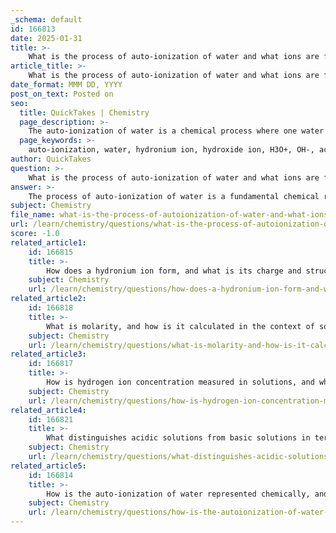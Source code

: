 ```yaml
---
_schema: default
id: 166813
date: 2025-01-31
title: >-
    What is the process of auto-ionization of water and what ions are formed as a result?
article_title: >-
    What is the process of auto-ionization of water and what ions are formed as a result?
date_format: MMM DD, YYYY
post_on_text: Posted on
seo:
  title: QuickTakes | Chemistry
  page_description: >-
    The auto-ionization of water is a chemical process where one water molecule donates a hydrogen ion to another, resulting in the formation of hydronium and hydroxide ions, essential for understanding acidity and basicity in solutions.
  page_keywords: >-
    auto-ionization, water, hydronium ion, hydroxide ion, H3O+, OH-, acid-base chemistry, chemical reaction, pH, neutral solution
author: QuickTakes
question: >-
    What is the process of auto-ionization of water and what ions are formed as a result?
answer: >-
    The process of auto-ionization of water is a fundamental chemical reaction that occurs when two water molecules interact. In this process, one water molecule donates a hydrogen ion (H⁺) to another water molecule. This results in the formation of two distinct ions: the hydronium ion (H₃O⁺) and the hydroxide ion (OH⁻). The reaction can be represented by the following equation:\n\n$$\n2 \text{H}_2\text{O} \rightleftharpoons \text{H}_3\text{O}^+ + \text{OH}^-\n$$\n\n### Key Points:\n- **Hydronium Ion (H₃O⁺)**: This is a positively charged ion formed when a water molecule gains a hydrogen ion. It is a crucial component in acid-base chemistry, as its concentration determines the acidity of a solution.\n  \n- **Hydroxide Ion (OH⁻)**: This is a negatively charged ion formed when a water molecule loses a hydrogen ion. It plays a significant role in determining the basicity of a solution.\n\n### Concentration of Ions:\nIn pure water at 25 degrees Celsius, the concentration of both hydronium ions and hydroxide ions is approximately $1 \times 10^{-7}$ molar. This balance of ions is what gives pure water a neutral pH of 7.\n\nThe auto-ionization of water is essential for understanding the behavior of water as both an acid and a base, and it serves as a foundational concept in acid-base chemistry.
subject: Chemistry
file_name: what-is-the-process-of-autoionization-of-water-and-what-ions-are-formed-as-a-result.md
url: /learn/chemistry/questions/what-is-the-process-of-autoionization-of-water-and-what-ions-are-formed-as-a-result
score: -1.0
related_article1:
    id: 166815
    title: >-
        How does a hydronium ion form, and what is its charge and structure?
    subject: Chemistry
    url: /learn/chemistry/questions/how-does-a-hydronium-ion-form-and-what-is-its-charge-and-structure
related_article2:
    id: 166818
    title: >-
        What is molarity, and how is it calculated in the context of solution concentration?
    subject: Chemistry
    url: /learn/chemistry/questions/what-is-molarity-and-how-is-it-calculated-in-the-context-of-solution-concentration
related_article3:
    id: 166817
    title: >-
        How is hydrogen ion concentration measured in solutions, and what units are used?
    subject: Chemistry
    url: /learn/chemistry/questions/how-is-hydrogen-ion-concentration-measured-in-solutions-and-what-units-are-used
related_article4:
    id: 166821
    title: >-
        What distinguishes acidic solutions from basic solutions in terms of pH values?
    subject: Chemistry
    url: /learn/chemistry/questions/what-distinguishes-acidic-solutions-from-basic-solutions-in-terms-of-ph-values
related_article5:
    id: 166814
    title: >-
        How is the auto-ionization of water represented chemically, and what role do covalent bonds play in this process?
    subject: Chemistry
    url: /learn/chemistry/questions/how-is-the-autoionization-of-water-represented-chemically-and-what-role-do-covalent-bonds-play-in-this-process
---
```


&nbsp;